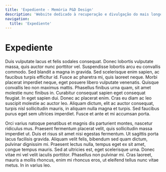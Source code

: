 ```yaml
---
title: 'Expediente - Memória P&D Design'
description: 'Website dedicado à recuperação e divulgação do mais longevo evento científico do campo do design no Brasil.'
navigation:
  title: 'Expediente'
---
```


# Expediente

Duis vulputate lacus et felis sodales consequat. Donec lobortis vulputate massa, quis auctor nunc porttitor vel. Suspendisse lobortis arcu eu convallis commodo. Sed blandit a magna in gravida. Sed scelerisque enim sapien, ac faucibus turpis efficitur id. Fusce ac pharetra mi, quis laoreet neque. Morbi placerat imperdiet neque, eget posuere libero vulputate venenatis. Quisque convallis leo non maximus mattis. Phasellus finibus urna quam, sit amet molestie nunc finibus in. Curabitur consequat sapien eget consequat feugiat. In eget sapien dui. Donec ac placerat enim. Cras eu diam ac leo suscipit molestie ac auctor leo. Aliquam dictum, elit ac auctor consequat, turpis nisl sollicitudin mauris, in aliquam nulla magna et turpis. Sed faucibus purus eget sem ultrices imperdiet. Fusce et ante et mi accumsan porta.

Orci varius natoque penatibus et magnis dis parturient montes, nascetur ridiculus mus. Praesent fermentum placerat velit, quis sollicitudin massa imperdiet ut. Duis et risus sit amet nisi egestas fermentum. Ut sagittis porta lacus facilisis gravida. Aliquam velit felis, bibendum sed quam dictum, pulvinar dignissim mi. Praesent lectus nulla, tempus eget ex sit amet, congue tempus mauris. Sed at ultricies est, eget scelerisque urna. Donec vitae mi vel velit iaculis porttitor. Phasellus non pulvinar mi. Cras laoreet, mauris a mollis rhoncus, enim mi rhoncus eros, ut eleifend tellus nunc vitae metus. In in varius leo.
